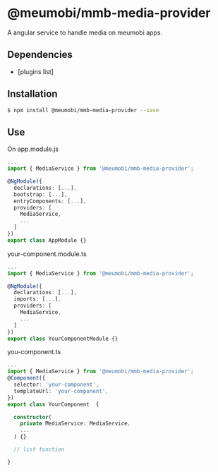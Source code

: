 # @meumobi/mmb-media-provider

A angular service to handle media on meumobi apps.

## Dependencies
- [plugins list]

## Installation
```bash
$ npm install @meumobi/mmb-media-provider --save
```

## Use 
On app.module.js
```ts
...
import { MediaService } from '@meumobi/mmb-media-provider';

@NgModule({
  declarations: [...],
  bootstrap: [...],
  entryComponents: [...],
  providers: [
    MediaService,
    ...
  ]
})
export class AppModule {}
```
your-component.module.ts
```ts
...
import { MediaService } from '@meumobi/mmb-media-provider';

@NgModule({
  declarations: [...],
  imports: [...],
  providers: [
    MediaService,
    ...
  ]
})
export class YourComponentModule {}
```
you-component.ts
```ts
...
import { MediaService } from '@meumobi/mmb-media-provider';
@Component({
  selector: 'your-component',
  templateUrl: 'your-component',
})
export class YourComponent  {

  constructor(
    private MediaService: MediaService,
    ...
  ) {}

  // list function

}
```

